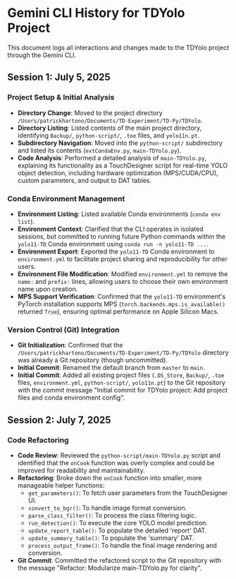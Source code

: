 # Gemini CLI History for TDYolo Project

This document logs all interactions and changes made to the TDYolo project through the Gemini CLI.

## Session 1: July 5, 2025

### Project Setup & Initial Analysis
- **Directory Change**: Moved to the project directory `/Users/patrickhartono/Documents/TD-Experiment/TD-Py/TDYolo`.
- **Directory Listing**: Listed contents of the main project directory, identifying `Backup/`, `python-script/`, `.toe` files, and `yolo11n.pt`.
- **Subdirectory Navigation**: Moved into the `python-script/` subdirectory and listed its contents (`extCondaEnv.py`, `main-TDYolo.py`).
- **Code Analysis**: Performed a detailed analysis of `main-TDYolo.py`, explaining its functionality as a TouchDesigner script for real-time YOLO object detection, including hardware optimization (MPS/CUDA/CPU), custom parameters, and output to DAT tables.

### Conda Environment Management
- **Environment Listing**: Listed available Conda environments (`conda env list`).
- **Environment Context**: Clarified that the CLI operates in isolated sessions, but committed to running future Python commands within the `yolo11-TD` Conda environment using `conda run -n yolo11-TD ...`.
- **Environment Export**: Exported the `yolo11-TD` Conda environment to `environment.yml` to facilitate project sharing and reproducibility for other users.
- **Environment File Modification**: Modified `environment.yml` to remove the `name:` and `prefix:` lines, allowing users to choose their own environment name upon creation.
- **MPS Support Verification**: Confirmed that the `yolo11-TD` environment's PyTorch installation supports MPS (`torch.backends.mps.is_available()` returned `True`), ensuring optimal performance on Apple Silicon Macs.

### Version Control (Git) Integration
- **Git Initialization**: Confirmed that the `/Users/patrickhartono/Documents/TD-Experiment/TD-Py/TDYolo` directory was already a Git repository (though uncommitted).
- **Initial Commit**: Renamed the default branch from `master` to `main`.
- **Initial Commit**: Added all existing project files (`.DS_Store`, `Backup/`, `.toe` files, `environment.yml`, `python-script/`, `yolo11n.pt`) to the Git repository with the commit message "Initial commit for TDYolo project: Add project files and conda environment config".

## Session 2: July 7, 2025

### Code Refactoring
- **Code Review**: Reviewed the `python-script/main-TDYolo.py` script and identified that the `onCook` function was overly complex and could be improved for readability and maintainability.
- **Refactoring**: Broke down the `onCook` function into smaller, more manageable helper functions:
    - `get_parameters()`: To fetch user parameters from the TouchDesigner UI.
    - `convert_to_bgr()`: To handle image format conversion.
    - `parse_class_filter()`: To process the class filtering logic.
    - `run_detection()`: To execute the core YOLO model prediction.
    - `update_report_table()`: To populate the detailed 'report' DAT.
    - `update_summary_table()`: To populate the 'summary' DAT.
    - `process_output_frame()`: To handle the final image rendering and conversion.
- **Git Commit**: Committed the refactored script to the Git repository with the message "Refactor: Modularize main-TDYolo.py for clarity".
